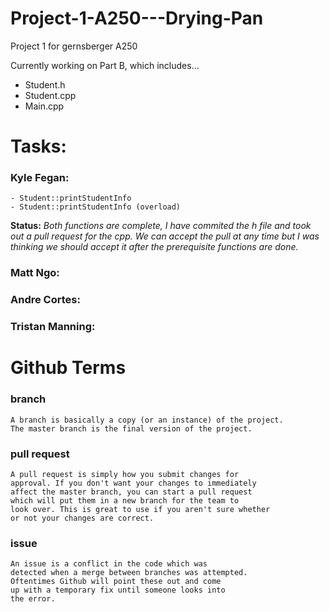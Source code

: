 # Project-1-A250---Drying-Pan
Project 1 for gernsberger A250 

Currently working on Part B, which includes...
  - Student.h
  - Student.cpp
  - Main.cpp

# Tasks:

### Kyle Fegan:
~~~~~~~~~~~~~~~~~~~~~~~~~~~~~~~~~~~~~~~~~~~~
- Student::printStudentInfo
- Student::printStudentInfo (overload)
~~~~~~~~~~~~~~~~~~~~~~~~~~~~~~~~~~~~~~~~~~~~
**Status:**
*Both functions are complete, I have commited
the h file and took out a pull request for
the cpp. We can accept the pull at any time but
I was thinking we should accept it after the
prerequisite functions are done.*

### Matt Ngo:

### Andre Cortes:

### Tristan Manning:

# Github Terms

### branch
~~~~~~~~~~~~~~~~~~~~~~~~~~~~~~~~~~~~~~~~~~~~
A branch is basically a copy (or an instance) of the project.
The master branch is the final version of the project.
~~~~~~~~~~~~~~~~~~~~~~~~~~~~~~~~~~~~~~~~~~~~

### pull request
~~~~~~~~~~~~~~~~~~~~~~~~~~~~~~~~~~~~~~~~~~~~
A pull request is simply how you submit changes for
approval. If you don't want your changes to immediately
affect the master branch, you can start a pull request
which will put them in a new branch for the team to
look over. This is great to use if you aren't sure whether
or not your changes are correct.
~~~~~~~~~~~~~~~~~~~~~~~~~~~~~~~~~~~~~~~~~~~~

### issue
~~~~~~~~~~~~~~~~~~~~~~~~~~~~~~~~~~~~~~~~~~~~
An issue is a conflict in the code which was
detected when a merge between branches was attempted.
Oftentimes Github will point these out and come
up with a temporary fix until someone looks into
the error.
~~~~~~~~~~~~~~~~~~~~~~~~~~~~~~~~~~~~~~~~~~~~
